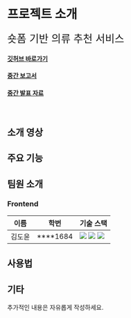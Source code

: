 # 프로젝트 소개

<font size=5>숏폼 기반 의류 추천 서비스</font>

#### [깃허브 바로가기](https://github.com/kookmin-sw/capstone-2024-40)
#### [중간 보고서](https://drive.google.com/file/d/1OwN0JtMrE-i7x-5Nt9uTYj_nsBS-WjnA/view?usp=sharing)
#### [중간 발표 자료](https://drive.google.com/file/d/1k1M5kiWxnmMa5dGpRdqlzNkfAOZvPoXu/view?usp=sharing)

<br>

## 소개 영상

## 주요 기능

## 팀원 소개
### Frontend
<table>
    <tr>
        <th>이름</th>
        <th>학번</th>
        <th>기술 스택</th>
    </tr>
    <tbody>
        <td valign = "middle">김도윤</td>
        <td>****1684</td>
        <td><img src="https://camo.githubusercontent.com/6a58c2a5ed615f99f6bc0bdbfa9cfb50674e022fbc1fcb2233e041949908c14e/68747470733a2f2f696d672e736869656c64732e696f2f62616467652f52454143542d3631444146422e7376673f267374796c653d666f722d7468652d6261646765266c6f676f3d5265616374266c6f676f436f6c6f723d7768697465"> <img src="https://camo.githubusercontent.com/eb3c36e66f20893f28d23b77c6677de4367b9f4aebac757021390565fb7c2eda/68747470733a2f2f696d672e736869656c64732e696f2f62616467652f747970657363726970742d3331373863363f7374796c653d666f722d7468652d6261646765266c6f676f3d54797065536372697074266c6f676f436f6c6f723d7768697465"> <img src="https://camo.githubusercontent.com/e2b0e4cf4a2e271a83ed80edae94d86cdd5389731809397934da81787ebc81bb/68747470733a2f2f696d672e736869656c64732e696f2f62616467652f5461696c77696e646373732d3036423644343f7374796c653d666f722d7468652d6261646765266c6f676f3d5461696c77696e64637373266c6f676f436f6c6f723d7768697465"></td>
    </tbody>
</table>


## 사용법

## 기타
추가적인 내용은 자유롭게 작성하세요.
